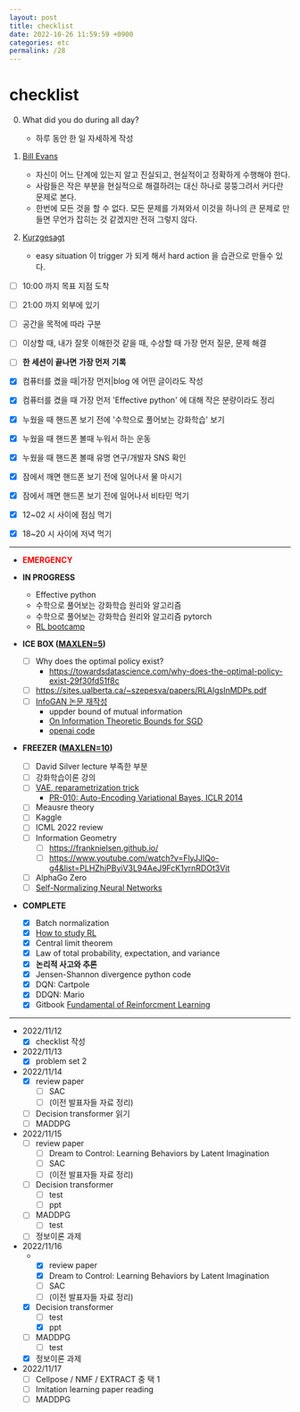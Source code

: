 ```yaml
---
layout: post
title: checklist
date: 2022-10-26 11:59:59 +0900
categories: etc
permalink: /28
---
```


# checklist

0. What did you do during all day?
   - 하루 동안 한 일 자세하게 작성

1. [Bill Evans](https://www.youtube.com/watch?v=anH8Y8vAz2Q&t=110s)
   - 자신이 어느 단계에 있는지 알고 진실되고, 현실적이고 정확하게 수행해야 한다.
   - 사람들은 작은 부분을 현실적으로 해결하려는 대신 하나로 뭉뚱그려서 커다란 문제로 본다.
   - 한번에 모든 것을 할 수 없다. 모든 문제를 가져와서 이것을 하나의 큰 문제로 만들면 무언가 잡히는 것 같겠지만 전혀 그렇지 않다.

2. [Kurzgesagt](https://www.youtube.com/watch?v=75d_29QWELk)
   - easy situation 이 trigger 가 되게 해서 hard action 을 습관으로 만들수 있다. 

- [ ] 10:00 까지 목표 지점 도착 
- [ ] 21:00 까지 외부에 있기
- [ ] 공간을 목적에 따라 구분

- [ ] 이상할 때, 내가 잘못 이해한것 같을 때, 수상할 때 가장 먼저 질문, 문제 해결
- [ ] **한 세션이 끝나면** **가장 먼저** **기록** 
- [x] 컴퓨터를 켰을 때|가장 먼저|blog 에 어떤 글이라도 작성
- [x] 컴퓨터를 켰을 때 가장 먼저 'Effective python' 에 대해 작은 분량이라도 정리
- [x] 누웠을 때 핸드폰 보기 전에 '수학으로 풀어보는 강화학습' 보기
- [x] 누웠을 때 핸드폰 볼때 누워서 하는 운동
- [x] 누웠을 때 핸드폰 볼때 유명 연구/개발자 SNS 확인
- [x] 잠에서 깨면 핸드폰 보기 전에 일어나서 물 마시기
- [x] 잠에서 깨면 핸드폰 보기 전에 일어나서 비타민 먹기
- [x] 12~02 시 사이에 점심 먹기
- [x] 18~20 시 사이에 저녁 먹기

---
- <span style="color: red">**EMERGENCY**</span>


- **IN PROGRESS**
  - Effective python
  - 수학으로 풀어보는 강화학습 원리와 알고리즘
  - 수학으로 풀어보는 강화학습 원리와 알고리즘 pytorch
  - [RL bootcamp](https://sites.google.com/view/deep-rl-bootcamp/lectures)


- **ICE BOX (<U>MAXLEN=5</U>)**
  - [ ] Why does the optimal policy exist?
    - https://towardsdatascience.com/why-does-the-optimal-policy-exist-29f30fd51f8c
  - [ ] https://sites.ualberta.ca/~szepesva/papers/RLAlgsInMDPs.pdf
  - [ ] [InfoGAN 논문 재작성](https://www.inference.vc/infogan-variational-bound-on-mutual-information-twice/)
    - uppder bound of mutual information
    - [On Information Theoretic Bounds for SGD](https://www.inference.vc/on-information-theoretic-bounds-for-sgd/)
    - [openai code](https://github.com/openai/InfoGAN/blob/master/infogan/algos/infogan_trainer.py)
  
- **FREEZER (<U>MAXLEN=10</U>)**
  - [ ] David Silver lecture 부족한 부분
  - [ ] 강화학습이론 강의
  - [ ] [VAE, reparametrization trick](https://jaejunyoo.blogspot.com/2017/04/auto-encoding-variational-bayes-vae-1.html)
    - [PR-010: Auto-Encoding Variational Bayes, ICLR 2014](https://www.youtube.com/watch?v=KYA-GEhObIs&list=PLlMkM4tgfjnJhhd4wn5aj8fVTYJwIpWkS&index=12)
  - [ ] Meausre theory
  - [ ] Kaggle
  - [ ] ICML 2022 review
  - [ ] Information Geometry
    - [ ] https://franknielsen.github.io/
    - [ ] https://www.youtube.com/watch?v=FlyJJIQo-g4&list=PLHZhjPByiV3L94AeJ9FcK1yrnRDOt3Vit
  - [ ] AlphaGo Zero
  - [ ] [Self-Normalizing Neural Networks](https://arxiv.org/abs/1706.02515)

- **COMPLETE**
  - [x] Batch normalization
  - [x] [How to study RL](https://github.com/reinforcement-learning-kr/how_to_study_rl)
  - [x] Central limit theorem 
  - [x] Law of total probability, expectation, and variance
  - [x] **논리적 사고와 추론**
  - [x] Jensen-Shannon divergence python code
  - [x] DQN: Cartpole
  - [x] DDQN: Mario
  - [x] Gitbook [Fundamental of Reinforcment Learning](https://dnddnjs.gitbooks.io/rl/content/)

---

- 2022/11/12
  - [x] checklist 작성
- 2022/11/13
  - [x] problem set 2
- 2022/11/14
  - [x] review paper
    - [ ] SAC
    - [ ] (이전 발표자들 자료 정리)
  - [ ] Decision transformer 읽기
  - [ ] MADDPG 
- 2022/11/15
  - [ ] review paper
    - [ ] Dream to Control: Learning Behaviors by Latent Imagination
    - [ ] SAC
    - [ ] (이전 발표자들 자료 정리)
  - [ ] Decision transformer 
    - [ ] test
    - [ ] ppt
  - [ ] MADDPG
    - [ ] test
  - [ ] 정보이론 과제
- 2022/11/16
  - - [x] review paper
    - [x] Dream to Control: Learning Behaviors by Latent Imagination
    - [ ] SAC
    - [ ] (이전 발표자들 자료 정리)
  - [x] Decision transformer 
    - [ ] test
    - [x] ppt
  - [ ] MADDPG
    - [ ] test
  - [x] 정보이론 과제
- 2022/11/17
  - [ ] Cellpose / NMF / EXTRACT 중 택 1
  - [ ] Imitation learning paper reading
  - [ ] MADDPG